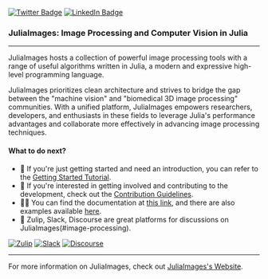[![Twitter Badge](https://img.shields.io/badge/Twitter-Profile-informational?style=flat&logo=twitter&logoColor=white)](https://twitter.com/juliaimages)
[![LinkedIn Badge](https://img.shields.io/badge/LinkedIn-Profile-informational?style=flat&logo=linkedin&logoColor=white)](https://www.linkedin.com/company/juliaimages)

### JuliaImages: Image Processing and Computer Vision in Julia
----

JuliaImages hosts a collection of powerful image processing tools with a range of useful algorithms written in Julia, 
a modern and expressive high-level programming language.

JuliaImages prioritizes clean architecture and strives to bridge the gap between the "machine vision" and "biomedical 3D image processing" communities.
With a unified platform, JuliaImages empowers researchers, developers, and enthusiasts in these fields to leverage Julia's performance advantages
and collaborate more effectively in advancing image processing techniques.

#### What to do next?

- 🙋‍ If you're just getting started and need an introduction, you can refer to the [Getting Started Tutorial](https://juliaimages.org/latest/install/).
- 🌈 If you're interested in getting involved and contributing to the development, check out the [Contribution Guidelines](https://github.com/JuliaImages/Images.jl/blob/master/CONTRIBUTING.md).
- 👩‍💻 You can find the documentation at [this link](https://juliaimages.org/latest), and there are also examples available [here](https://juliaimages.org/latest/examples/).
- 🧙 Zulip, Slack, Discourse are great platforms for discussions on JuliaImages(#image-processing). 

[![Zulip](https://img.shields.io/badge/Zulip-Join_Chat-blue.svg?logo=zulip&style=flat)](https://julialang.zulipchat.com/#narrow/stream/390029-image-processing)
[![Slack](https://img.shields.io/badge/Slack-Join_Chat-blue.svg?logo=slack&style=flat)](https://join.slack.com/t/julialang/shared_invite/zt-19tuj4ckz-Fn5fcoxsoIEoKY4cc1tKGw)
[![Discourse](https://img.shields.io/badge/Discourse-Join_Chat-blue.svg?logo=discourse&style=flat)](https://discourse.julialang.org/c/domain/dsp/26)

---
For more information on JuliaImages, check out [JuliaImages's Website](https://juliaimages.org/).
